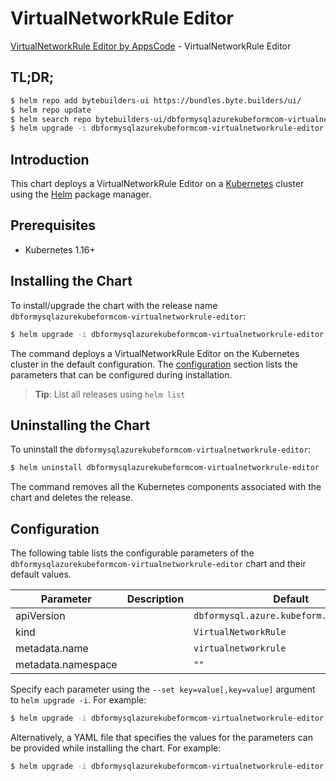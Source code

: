 # VirtualNetworkRule Editor

[VirtualNetworkRule Editor by AppsCode](https://byte.builders) - VirtualNetworkRule Editor

## TL;DR;

```bash
$ helm repo add bytebuilders-ui https://bundles.byte.builders/ui/
$ helm repo update
$ helm search repo bytebuilders-ui/dbformysqlazurekubeformcom-virtualnetworkrule-editor --version=v0.4.16
$ helm upgrade -i dbformysqlazurekubeformcom-virtualnetworkrule-editor bytebuilders-ui/dbformysqlazurekubeformcom-virtualnetworkrule-editor -n default --create-namespace --version=v0.4.16
```

## Introduction

This chart deploys a VirtualNetworkRule Editor on a [Kubernetes](http://kubernetes.io) cluster using the [Helm](https://helm.sh) package manager.

## Prerequisites

- Kubernetes 1.16+

## Installing the Chart

To install/upgrade the chart with the release name `dbformysqlazurekubeformcom-virtualnetworkrule-editor`:

```bash
$ helm upgrade -i dbformysqlazurekubeformcom-virtualnetworkrule-editor bytebuilders-ui/dbformysqlazurekubeformcom-virtualnetworkrule-editor -n default --create-namespace --version=v0.4.16
```

The command deploys a VirtualNetworkRule Editor on the Kubernetes cluster in the default configuration. The [configuration](#configuration) section lists the parameters that can be configured during installation.

> **Tip**: List all releases using `helm list`

## Uninstalling the Chart

To uninstall the `dbformysqlazurekubeformcom-virtualnetworkrule-editor`:

```bash
$ helm uninstall dbformysqlazurekubeformcom-virtualnetworkrule-editor -n default
```

The command removes all the Kubernetes components associated with the chart and deletes the release.

## Configuration

The following table lists the configurable parameters of the `dbformysqlazurekubeformcom-virtualnetworkrule-editor` chart and their default values.

|     Parameter      | Description |                       Default                       |
|--------------------|-------------|-----------------------------------------------------|
| apiVersion         |             | <code>dbformysql.azure.kubeform.com/v1alpha1</code> |
| kind               |             | <code>VirtualNetworkRule</code>                     |
| metadata.name      |             | <code>virtualnetworkrule</code>                     |
| metadata.namespace |             | <code>""</code>                                     |


Specify each parameter using the `--set key=value[,key=value]` argument to `helm upgrade -i`. For example:

```bash
$ helm upgrade -i dbformysqlazurekubeformcom-virtualnetworkrule-editor bytebuilders-ui/dbformysqlazurekubeformcom-virtualnetworkrule-editor -n default --create-namespace --version=v0.4.16 --set apiVersion=dbformysql.azure.kubeform.com/v1alpha1
```

Alternatively, a YAML file that specifies the values for the parameters can be provided while
installing the chart. For example:

```bash
$ helm upgrade -i dbformysqlazurekubeformcom-virtualnetworkrule-editor bytebuilders-ui/dbformysqlazurekubeformcom-virtualnetworkrule-editor -n default --create-namespace --version=v0.4.16 --values values.yaml
```

